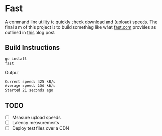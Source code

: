 # Fast
A command line utility to quickly check download and (upload) speeds. The final aim of this project is to build something like what [fast.com](https://fast.com) provides as outlined in [this](https://netflixtechblog.com/building-fast-com-4857fe0f8adb) blog post.

## Build Instructions
```bash
go install
fast
```
Output
```bash
Current speed: 425 kB/s            
Average speed: 250 kB/s
Started 21 seconds ago
```
## TODO
- [ ] Measure upload speeds
- [ ] Latency measurements
- [ ] Deploy test files over a CDN